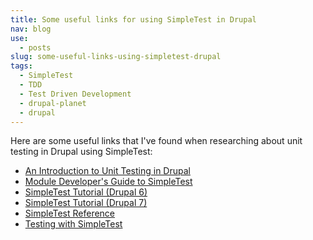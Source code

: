 ```yaml
---
title: Some useful links for using SimpleTest in Drupal
nav: blog
use:
  - posts
slug: some-useful-links-using-simpletest-drupal
tags:
  - SimpleTest
  - TDD
  - Test Driven Development
  - drupal-planet
  - drupal
---
```

Here are some useful links that I've found when researching about unit testing in Drupal using SimpleTest:

* [An Introduction to Unit Testing in Drupal](http://www.lullabot.com/blog/articles/introduction-unit-testing-drupal "An Introduction to Unit Testing in Drupal")
* [Module Developer's Guide to SimpleTest](http://www.lullabot.com/blog/articles/drupal-module-developers-guide-simpletest "Module Developer's Guide to SimpleTest")
* [SimpleTest Tutorial (Drupal 6)](https://drupal.org/simpletest-tutorial "SimpleTest Tutorial (Drupal 6)")
* [SimpleTest Tutorial (Drupal 7)](https://drupal.org/simpletest-tutorial-drupal7 "SimpleTest Tutorial (Drupal 7)")
* [SimpleTest Reference](https://drupal.org/node/278126 "SimpleTest Reference")
* [Testing with SimpleTest](https://drupal.org/node/1128366 "Testing with SimpleTest")